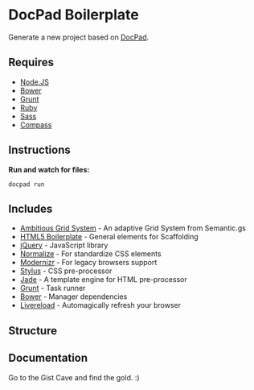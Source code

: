 # DocPad Boilerplate

Generate a new project based on [DocPad](http://docpad.org/).

## Requires

- [Node.JS](http://nodejs.org/)
- [Bower](http://bower.io)
- [Grunt](http://gruntjs.com)
- [Ruby](https://www.ruby-lang.org/pt/)
- [Sass](http://sass-lang.com/)
- [Compass](http://compass-style.org/)


## Instructions

**Run and watch for files:**

    docpad run


## Includes

- [Ambitious Grid System](https://github.com/ambitiousframework/grid-system) - An adaptive Grid System from Semantic.gs
- [HTML5 Boilerplate](https://github.com/h5bp/html5-boilerplate) - General elements for Scaffolding
- [jQuery](http://jquery.com/) - JavaScript library
- [Normalize](http://necolas.github.io/normalize.css/) - For standardize CSS elements
- [Modernizr](http://modernizr.com/) - For legacy browsers support
- [Stylus](http://learnboost.github.io/stylus/) - CSS pre-processor
- [Jade](http://jade-lang.com/) - A template engine for HTML pre-processor
- [Grunt](http://gruntjs.com/) - Task runner
- [Bower](http://bower.io/) - Manager dependencies
- [Livereload](http://livereload.com/) - Automagically refresh your browser


## Structure


## Documentation

Go to the Gist Cave and find the gold. :)
